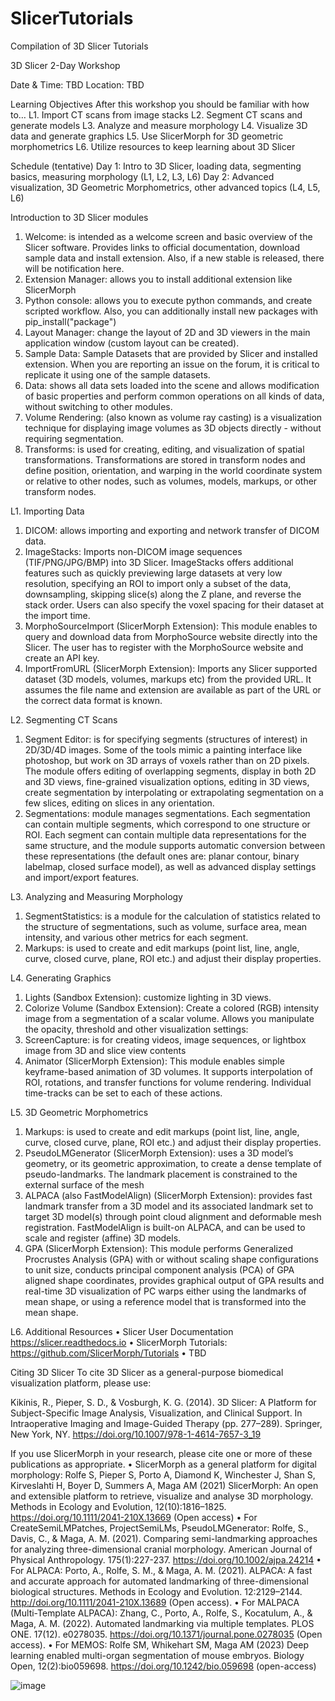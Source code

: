 # SlicerTutorials
Compilation of 3D Slicer Tutorials


3D Slicer 2-Day Workshop 

Date & Time: TBD
Location: TBD

Learning Objectives
After this workshop you should be familiar with how to…
L1.  Import CT scans from image stacks
L2.  Segment CT scans and generate models
L3.  Analyze and measure morphology 
L4.  Visualize 3D data and generate graphics
L5.  Use SlicerMorph for 3D geometric morphometrics
L6.  Utilize resources to keep learning about 3D Slicer

Schedule (tentative)
Day 1: Intro to 3D Slicer, loading data, segmenting basics, measuring morphology (L1, L2, L3, L6)
Day 2: Advanced visualization, 3D Geometric Morphometrics, other advanced topics (L4, L5, L6) 

Introduction to 3D Slicer modules
1.	Welcome: is intended as a welcome screen and basic overview of the Slicer software. Provides links to official documentation, download sample data and install extension. Also, if a new stable is released, there will be notification here. 
2.	Extension Manager: allows you to install additional extension like SlicerMorph
3.	Python console: allows you to execute python commands, and create scripted workflow. Also, you can additionally install new packages with pip_install("package")
4.	Layout Manager: change the layout of 2D and 3D viewers in the main application window (custom layout can be created). 
5.	Sample Data: Sample Datasets that are provided by Slicer and installed extension. When you are reporting an issue on the forum, it is critical to replicate it using one of the sample datasets. 
6.	Data: shows all data sets loaded into the scene and allows modification of basic properties and perform common operations on all kinds of data, without switching to other modules.
7.	Volume Rendering: (also known as volume ray casting) is a visualization technique for displaying image volumes as 3D objects directly - without requiring segmentation.
8.	Transforms: is used for creating, editing, and visualization of spatial transformations. Transformations are stored in transform nodes and define position, orientation, and warping in the world coordinate system or relative to other nodes, such as volumes, models, markups, or other transform nodes.

L1. Importing Data
1.	DICOM: allows importing and exporting and network transfer of DICOM data.  
2.	ImageStacks: Imports non-DICOM image sequences (TIF/PNG/JPG/BMP) into 3D Slicer. ImageStacks offers additional features such as quickly previewing large datasets at very low resolution, specifying an ROI to import only a subset of the data, downsampling, skipping slice(s) along the Z plane, and reverse the stack order. Users can also specify the voxel spacing for their dataset at the import time.
3.	MorphoSourceImport (SlicerMorph Extension): This module enables to query and download data from MorphoSource website directly into the Slicer. The user has to register with the MorphoSource website and create an API key. 
4.	ImportFromURL (SlicerMorph Extension): Imports any Slicer supported dataset (3D models, volumes, markups etc) from the provided URL. It assumes the file name and extension are available as part of the URL or the correct data format is known.

L2. Segmenting CT Scans
1.	Segment Editor: is for specifying segments (structures of interest) in 2D/3D/4D images. Some of the tools mimic a painting interface like photoshop, but work on 3D arrays of voxels rather than on 2D pixels. The module offers editing of overlapping segments, display in both 2D and 3D views, fine-grained visualization options, editing in 3D views, create segmentation by interpolating or extrapolating segmentation on a few slices, editing on slices in any orientation.
2.	Segmentations: module manages segmentations. Each segmentation can contain multiple segments, which correspond to one structure or ROI. Each segment can contain multiple data representations for the same structure, and the module supports automatic conversion between these representations (the default ones are: planar contour, binary labelmap, closed surface model), as well as advanced display settings and import/export features.

L3. Analyzing and Measuring Morphology
1.	SegmentStatistics: is a module for the calculation of statistics related to the structure of segmentations, such as volume, surface area, mean intensity, and various other metrics for each segment.
2.	Markups: is used to create and edit markups (point list, line, angle, curve, closed curve, plane, ROI etc.) and adjust their display properties.

L4. Generating Graphics
1.	Lights (Sandbox Extension): customize lighting in 3D views.
2.	Colorize Volume (Sandbox Extension): Create a colored (RGB) intensity image from a segmentation of a scalar volume. Allows you manipulate the opacity, threshold and other visualization settings: 
3.	ScreenCapture: is for creating videos, image sequences, or lightbox image from 3D and slice view contents
4.	Animator (SlicerMorph Extension): This module enables simple keyframe-based animation of 3D volumes. It supports interpolation of ROI, rotations, and transfer functions for volume rendering. Individual time-tracks can be set to each of these actions.

L5. 3D Geometric Morphometrics
1.	Markups: is used to create and edit markups (point list, line, angle, curve, closed curve, plane, ROI etc.) and adjust their display properties.
2.	PseudoLMGenerator (SlicerMorph Extension): uses a 3D model’s geometry, or its geometric approximation, to create a dense template of pseudo-landmarks. The landmark placement is constrained to the external surface of the mesh
3.	ALPACA (also FastModelAlign) (SlicerMorph Extension): provides fast landmark transfer from a 3D model and its associated landmark set to target 3D model(s) through point cloud alignment and deformable mesh registration. FastModelAlign is built-on ALPACA, and can be used to scale and register (affine) 3D models.
4.	GPA (SlicerMorph Extension): This module performs Generalized Procrustes Analysis (GPA) with or without scaling shape configurations to unit size, conducts principal component analysis (PCA) of GPA aligned shape coordinates, provides graphical output of GPA results and real-time 3D visualization of PC warps either using the landmarks of mean shape, or using a reference model that is transformed into the mean shape.

L6. Additional Resources
•	Slicer User Documentation
https://slicer.readthedocs.io
•	SlicerMorph Tutorials:	
https://github.com/SlicerMorph/Tutorials
•	TBD


Citing 3D Slicer
To cite 3D Slicer as a general-purpose biomedical visualization platform, please use: 

Kikinis, R., Pieper, S. D., & Vosburgh, K. G. (2014). 3D Slicer: A Platform for Subject-Specific Image Analysis, Visualization, and Clinical Support. In Intraoperative Imaging and Image-Guided Therapy (pp. 277–289). Springer, New York, NY. https://doi.org/10.1007/978-1-4614-7657-3_19

If you use SlicerMorph in your research, please cite one or more of these publications as appropriate.
•	SlicerMorph as a general platform for digital morphology: Rolfe S, Pieper S, Porto A, Diamond K, Winchester J, Shan S, Kirveslahti H, Boyer D, Summers A, Maga AM (2021) SlicerMorph: An open and extensible platform to retrieve, visualize and analyse 3D morphology. Methods in Ecology and Evolution, 12(10):1816–1825. https://doi.org/10.1111/2041-210X.13669 (Open access)
•	For CreateSemiLMPatches, ProjectSemiLMs, PseudoLMGenerator: Rolfe, S., Davis, C., & Maga, A. M. (2021). Comparing semi-landmarking approaches for analyzing three-dimensional cranial morphology. American Journal of Physical Anthropology. 175(1):227-237. https://doi.org/10.1002/ajpa.24214
•	For ALPACA: Porto, A., Rolfe, S. M., & Maga, A. M. (2021). ALPACA: A fast and accurate approach for automated landmarking of three-dimensional biological structures. Methods in Ecology and Evolution. 12:2129–2144. http://doi.org/10.1111/2041-210X.13689 (Open access).
•	For MALPACA (Multi-Template ALPACA): Zhang, C., Porto, A., Rolfe, S., Kocatulum, A., & Maga, A. M. (2022). Automated landmarking via multiple templates. PLOS ONE. 17(12). e0278035. https://doi.org/10.1371/journal.pone.0278035 (Open access).
•	For MEMOS: Rolfe SM, Whikehart SM, Maga AM (2023) Deep learning enabled multi-organ segmentation of mouse embryos. Biology Open, 12(2):bio059698. https://doi.org/10.1242/bio.059698 (open-access)



![image](https://github.com/jmhuie/SlicerTutorials/assets/52302862/a9e0c825-6050-4d7b-a794-9110acea0cc4)
